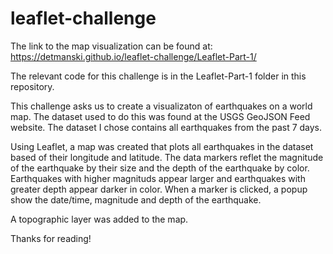 # leaflet-challenge

The link to the map visualization can be found at: https://detmanski.github.io/leaflet-challenge/Leaflet-Part-1/

The relevant code for this challenge is in the Leaflet-Part-1 folder in this repository. 

This challenge asks us to create a visualizaton of earthquakes on a world map. The dataset used to do this was found at the USGS
GeoJSON Feed website. The dataset I chose contains all earthquakes from the past 7 days. 

Using Leaflet, a map  was created that plots all earthquakes in the dataset based of their longitude and latitude. The data 
markers reflet the magnitude of the earthquake by their size and the depth of the earthquake by color. 
Earthquakes with higher magnituds appear larger and earthquakes with greater depth appear darker in color. 
When a marker is clicked, a popup show the date/time, magnitude and depth of the earthquake. 

A topographic layer was added to the map. 

Thanks for reading!



